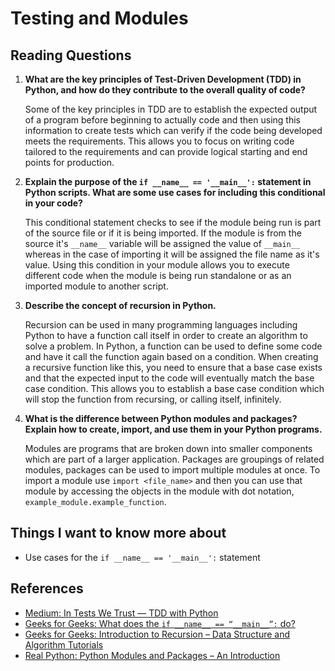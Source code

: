 # Testing and Modules

## Reading Questions

1. **What are the key principles of Test-Driven Development (TDD) in Python, and how do they contribute to the overall quality of code?**

    Some of the key principles in TDD are to establish the expected output of a program before beginning to actually code and then using this information to create tests which can verify if the code being developed meets the requirements. This allows you to focus on writing code tailored to the requirements and can provide logical starting and end points for production.

2. **Explain the purpose of the `if __name__ == '__main__':` statement in Python scripts. What are some use cases for including this conditional in your code?**

    This conditional statement checks to see if the module being run is part of the source file or if it is being imported. If the module is from the source it's `__name__` variable will be assigned the value of `__main__` whereas in the case of importing it will be assigned the file name as it's value. Using this condition in your module allows you to execute different code when the module is being run standalone or as an imported module to another script.

3. **Describe the concept of recursion in Python.**

    Recursion can be used in many programming languages including Python to have a function call itself in order to create an algorithm to solve a problem. In Python, a function can be used to define some code and have it call the function again based on a condition. When creating a recursive function like this, you need to ensure that a base case exists and that the expected input to the code will eventually match the base case condition. This allows you to establish a base case condition which will stop the function from recursing, or calling itself, infinitely.

4. **What is the difference between Python modules and packages? Explain how to create, import, and use them in your Python programs.**

    Modules are programs that are broken down into smaller components which are part of a larger application. Packages are groupings of related modules, packages can be used to import multiple modules at once. To import a module use `import <file_name>` and then you can use that module by accessing the objects in the module with dot notation, `example_module.example_function`.

## Things I want to know more about

- Use cases for the `if __name__ == '__main__':` statement

## References

- [Medium: In Tests We Trust — TDD with Python](https://code.likeagirl.io/in-tests-we-trust-tdd-with-python-af69f47e6932)
- [Geeks for Geeks: What does the `if __name__ == “__main__”:` do?](https://www.geeksforgeeks.org/what-does-the-if-__name__-__main__-do/)
- [Geeks for Geeks: Introduction to Recursion – Data Structure and Algorithm Tutorials](https://www.geeksforgeeks.org/introduction-to-recursion-data-structure-and-algorithm-tutorials/)
- [Real Python: Python Modules and Packages – An Introduction](https://realpython.com/python-modules-packages/)
